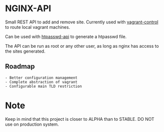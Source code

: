 # NGINX-API

Small REST API to add and remove site. Currently used with [vagrant-control](https://github.com/Pheromone/vagrant-control) to route local vagrant machines. 

Can be used with [htpasswd-api](https://github.com/Pheromone/htpasswd-api) to generate a htpasswd file.

The API can be run as root or any other user, as long as nginx has access to the sites generated.

## Roadmap

    - Better configuration management
    - Complete abstraction of vagrant
    - Configurable main TLD restriction

# Note 

Keep in mind that this project is closer to ALPHA than to STABLE. DO NOT use on production system.
